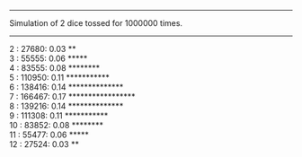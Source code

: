 ***
Simulation of 2 dice tossed for 1000000 times.
***
 2 :   27680: 0.03 **  
 3 :   55555: 0.06 *****  
 4 :   83555: 0.08 ********  
 5 :  110950: 0.11 ***********  
 6 :  138416: 0.14 **************  
 7 :  166467: 0.17 *****************  
 8 :  139216: 0.14 **************  
 9 :  111308: 0.11 ***********  
10 :   83852: 0.08 ********  
11 :   55477: 0.06 *****  
12 :   27524: 0.03 **  


